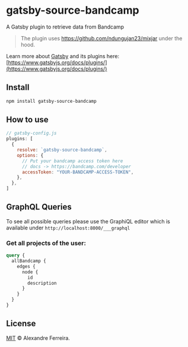 # gatsby-source-bandcamp

A Gatsby plugin to retrieve data from Bandcamp

> The plugin uses https://github.com/ndungujan23/mixjar under the hood.

Learn more about [Gatsby](https://www.gatsbyjs.org/) and its plugins here: [https://www.gatsbyjs.org/docs/plugins/](https://www.gatsbyjs.org/docs/plugins/) <br />

## Install

```bash
npm install gatsby-source-bandcamp
```

## How to use

```js
// gatsby-config.js
plugins: [
  {
    resolve: `gatsby-source-bandcamp`,
    options: {
      // Put your bandcamp access token here
      // docs -> https://bandcamp.com/developer
      accessToken: "YOUR-BANDCAMP-ACCESS-TOKEN",
    },
  },
]
```

## GraphQL Queries

To see all possible queries please use the GraphiQL editor which is available under `http://localhost:8000/___graphql`

### Get all projects of the user:

```graphql
query {
  allBandcamp {
    edges {
      node {
        id
        description
      }
    }
  }
}
```

## License

[MIT](LICENSE) &copy; Alexandre Ferreira.

